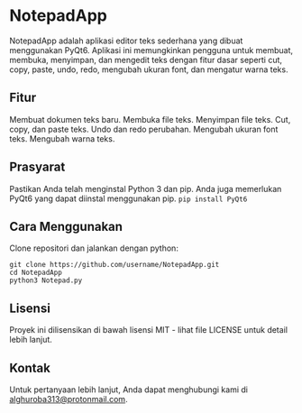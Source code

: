 # NotepadApp

NotepadApp adalah aplikasi editor teks sederhana yang dibuat menggunakan PyQt6. Aplikasi ini memungkinkan pengguna untuk membuat, membuka, menyimpan, dan mengedit teks dengan fitur dasar seperti cut, copy, paste, undo, redo, mengubah ukuran font, dan mengatur warna teks.

## Fitur
Membuat dokumen teks baru.
Membuka file teks.
Menyimpan file teks.
Cut, copy, dan paste teks.
Undo dan redo perubahan.
Mengubah ukuran font teks.
Mengubah warna teks.

## Prasyarat
Pastikan Anda telah menginstal Python 3 dan pip. Anda juga memerlukan PyQt6 yang dapat diinstal menggunakan pip.
```pip install PyQt6```

## Cara Menggunakan
Clone repositori dan jalankan dengan python:
```
git clone https://github.com/username/NotepadApp.git
cd NotepadApp
python3 Notepad.py
```

## Lisensi
Proyek ini dilisensikan di bawah lisensi MIT - lihat file LICENSE untuk detail lebih lanjut.

## Kontak
Untuk pertanyaan lebih lanjut, Anda dapat menghubungi kami di alghuroba313@protonmail.com.
